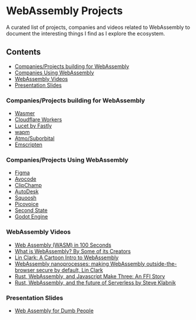 # WebAssembly Projects
A curated list of projects, companies and videos related to WebAssembly to document the interesting things I find as I explore the ecosystem.

## Contents
* [Companies/Projects building for WebAssembly](#building-for-wasm)
* [Companies Using WebAssembly](#using-wasm)
* [WebAssembly Videos](#videos)
* [Presentation Slides](#slides)

<a name="building-for-wasm"/>

### Companies/Projects building for WebAssembly
* [Wasmer](https://wasmer.io)
* [Cloudflare Workers](https://workers.cloudflare.com)
* [Lucet by Fastly](https://github.com/bytecodealliance/lucet)
* [wapm](https://wapm.io)
* [Atmo/Suborbital](https://github.com/suborbital/atmo)
* [Emscripten](https://github.com/emscripten-core/emscripten)

<a name="using-wasm"/>

### Companies/Projects Using WebAssembly
* [Figma](https://figma.com)
* [Avocode](https://avocode.com)
* [ClipChamp](https://clipchamp.com)
* [AutoDesk](https://www.autodesk.com/products/autocad-web-app/overview)
* [Squoosh](https://squoosh.app)
* [Picovoice](https://picovoice.ai)
* [Second State](https://www.secondstate.io)
* [Godot Engine](https://godotengine.org)

<a name="videos"/>

### WebAssembly Videos
* [Web Assembly (WASM) in 100 Seconds](https://www.youtube.com/watch?v=cbB3QEwWMlA)
* [What is WebAssembly? By Some of its Creators](https://www.youtube.com/watch?v=fvkIQfRZ-Y0)
* [Lin Clark: A Cartoon Intro to WebAssembly](https://www.youtube.com/watch?v=HktWin_LPf4)
* [WebAssembly nanoprocesses: making WebAssembly outside-the-browser secure by default, Lin Clark](https://www.youtube.com/watch?v=TF-tXDRAEmg)
* [Rust, WebAssembly, and Javascript Make Three: An FFI Story](https://www.youtube.com/watch?v=nvLw_XKlZaU)
* [Rust, WebAssembly, and the future of Serverless by Steve Klabnik](https://www.youtube.com/watch?v=CMB6AlE1QuI)

<a name="slides"/>

### Presentation Slides
* [Web Assembly for Dumb People](https://wasm-talk.johnny.sh/#0)

